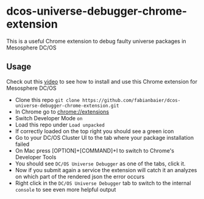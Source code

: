 # dcos-universe-debugger-chrome-extension
This is a useful Chrome extension to debug faulty universe packages in Mesosphere DC/OS

## Usage

Check out this [video](https://cl.ly/e0d8d7046da0) to see how to install and use this Chrome extension for Mesosphere DC/OS

* Clone this repo `git clone https://github.com/fabianbaier/dcos-universe-debugger-chrome-extension.git`
* In Chrome go to [chrome://extensions](chrome://extensions)
* Switch Developer Mode `on`
* Load this repo under `Load unpacked`
* If correctly loaded on the top right you should see a green icon
* Go to your DC/OS Cluster UI to the tab where your package installation failed
* On Mac press [OPTION]+[COMMAND]+I to switch to Chrome's Developer Tools
* You should see `DC/OS Universe Debugger` as one of the tabs, click it.
* Now if you submit again a service the extension will catch it an analyzes on which part of the rendered json the error occurs
* Right click in the `DC/OS Universe Debugger` tab to switch to the internal `console` to see even more helpful output
